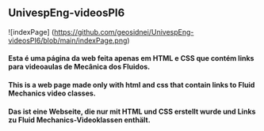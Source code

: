 ## UnivespEng-videosPI6

![indexPage] (https://github.com/geosidnei/UnivespEng-videosPI6/blob/main/indexPage.png)

#### Esta é uma página da web feita apenas em HTML e CSS que contém links para videoaulas de Mecânica dos Fluidos.
#### This is a web page made only with html and css that contain links to Fluid Mechanics video classes.
#### Das ist eine Webseite, die nur mit HTML und CSS erstellt wurde und Links zu Fluid Mechanics-Videoklassen enthält.
